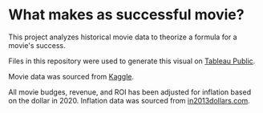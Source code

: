 # What makes as successful movie?

This project analyzes historical movie data to theorize a formula for a movie's success.

Files in this repository were used to generate this visual on [Tableau Public](https://public.tableau.com/app/profile/stacey.harper/viz/MovieProfitAnalysis/Dashboard1).

Movie data was sourced from [Kaggle](https://www.kaggle.com/datasets/rounakbanik/the-movies-dataset).

All movie budges, revenue, and ROI has been adjusted for inflation based on the dollar in 2020.
Inflation data was sourced from [in2013dollars.com](https://www.in2013dollars.com/us/inflation/1930?endYear=2020&amount=1).
